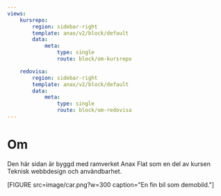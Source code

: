 ```yaml
---
views:
    kursrepo:
        region: sidebar-right
        template: anax/v2/block/default
        data:
            meta:
                type: single
                route: block/om-kursrepo

    redovisa:
        region: sidebar-right
        template: anax/v2/block/default
        data:
            meta:
                type: single
                route: block/om-redovisa
---
```

Om
=========================

Den här sidan är byggd med ramverket Anax Flat som en del av kursen Teknisk webbdesign och användbarhet.

[FIGURE src=image/car.png?w=300 caption="En fin bil som demobild."]
